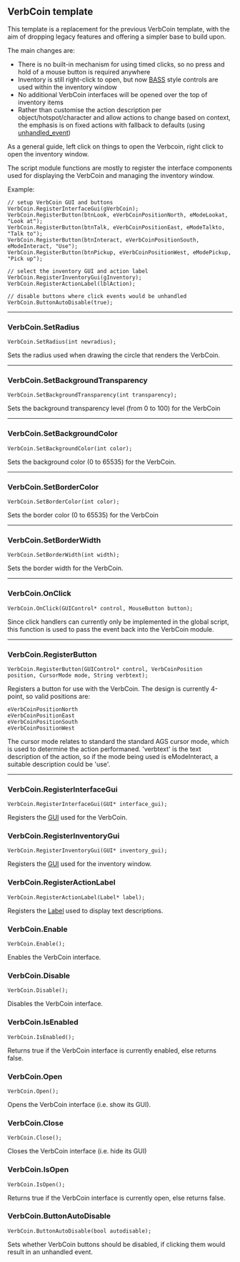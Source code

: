## VerbCoin template

This template is a replacement for the previous VerbCoin template,
with the aim of dropping legacy features and offering a simpler base to
build upon.

The main changes are:

- There is no built-in mechanism for using timed clicks, so no press and
  hold of a mouse button is required anywhere
- Inventory is still right-click to open, but now [BASS](TemplateBASS)
  style controls are used within the inventory window
- No additional VerbCoin interfaces will be opened over the top of inventory items
- Rather than customise the action description per object/hotspot/character
  and allow actions to change based on context, the emphasis is on fixed
  actions with fallback to defaults (using [unhandled_event](TextScriptEvents))

As a general guide, left click on things to open the Verbcoin, right click
to open the inventory window.

The script module functions are mostly to register the interface components
used for displaying the VerbCoin and managing the inventory window.

Example:

    // setup VerbCoin GUI and buttons
    VerbCoin.RegisterInterfaceGui(gVerbCoin);
    VerbCoin.RegisterButton(btnLook, eVerbCoinPositionNorth, eModeLookat, "Look at");
    VerbCoin.RegisterButton(btnTalk, eVerbCoinPositionEast, eModeTalkto, "Talk to");
    VerbCoin.RegisterButton(btnInteract, eVerbCoinPositionSouth, eModeInteract, "Use");
    VerbCoin.RegisterButton(btnPickup, eVerbCoinPositionWest, eModePickup, "Pick up");
  
    // select the inventory GUI and action label
    VerbCoin.RegisterInventoryGui(gInventory);
    VerbCoin.RegisterActionLabel(lblAction);
  
    // disable buttons where click events would be unhandled
    VerbCoin.ButtonAutoDisable(true);

---

### VerbCoin.SetRadius

    VerbCoin.SetRadius(int newradius);

Sets the radius used when drawing the circle that renders the VerbCoin.

---

### VerbCoin.SetBackgroundTransparency

    VerbCoin.SetBackgroundTransparency(int transparency);

Sets the background transparency level (from 0 to 100) for the VerbCoin

---

### VerbCoin.SetBackgroundColor

    VerbCoin.SetBackgroundColor(int color);

Sets the background color (0 to 65535) for the VerbCoin.

---

### VerbCoin.SetBorderColor

    VerbCoin.SetBorderColor(int color);

Sets the border color (0 to 65535) for the VerbCoin

---

### VerbCoin.SetBorderWidth

    VerbCoin.SetBorderWidth(int width);

Sets the border width for the VerbCoin.

---

### VerbCoin.OnClick

    VerbCoin.OnClick(GUIControl* control, MouseButton button);

Since click handlers can currently only be implemented in the global
script, this function is used to pass the event back into the VerbCoin
module.

---

### VerbCoin.RegisterButton

    VerbCoin.RegisterButton(GUIControl* control, VerbCoinPosition position, CursorMode mode, String verbtext);

Registers a button for use with the VerbCoin. The design is currently
4-point, so valid positions are:

`eVerbCoinPositionNorth`<br>
`eVerbCoinPositionEast`<br>
`eVerbCoinPositionSouth`<br>
`eVerbCoinPositionWest`

The cursor mode relates to standard the standard AGS cursor mode, which
is used to determine the action performaned. 'verbtext' is the text description
of the action, so if the mode being used is eModeInteract, a suitable description
could be 'use'.

---

### VerbCoin.RegisterInterfaceGui

    VerbCoin.RegisterInterfaceGui(GUI* interface_gui);

Registers the [GUI](GUI) used for the VerbCoin.

### VerbCoin.RegisterInventoryGui

    VerbCoin.RegisterInventoryGui(GUI* inventory_gui);

Registers the [GUI](GUI) used for the inventory window.

### VerbCoin.RegisterActionLabel

    VerbCoin.RegisterActionLabel(Label* label);

Registers the [Label](Label) used to display text descriptions.

### VerbCoin.Enable

    VerbCoin.Enable();

Enables the VerbCoin interface.

### VerbCoin.Disable

    VerbCoin.Disable();

Disables the VerbCoin interface.

### VerbCoin.IsEnabled

    VerbCoin.IsEnabled();

Returns true if the VerbCoin interface is currently enabled, else
returns false.

### VerbCoin.Open

    VerbCoin.Open();

Opens the VerbCoin interface (i.e. show its GUI).

### VerbCoin.Close

    VerbCoin.Close();

Closes the VerbCoin interface (i.e. hide its GUI)

### VerbCoin.IsOpen

    VerbCoin.IsOpen();

Returns true if the VerbCoin interface is currently open, else
returns false.

### VerbCoin.ButtonAutoDisable

    VerbCoin.ButtonAutoDisable(bool autodisable);

Sets whether VerbCoin buttons should be disabled, if clicking them
would result in an unhandled event.
